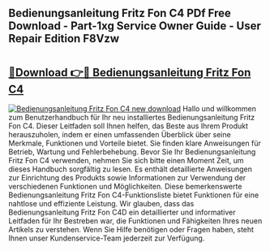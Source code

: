 ## Bedienungsanleitung Fritz Fon C4 PDf Free Download - Part-1xg Service Owner Guide - User Repair Edition F8Vzw

# <h2><a href="http://df1bfb7.blite.top/?on=Bedienungsanleitung+Fritz+Fon+C4">🔗Download 👉🔴 Bedienungsanleitung Fritz Fon C4</a></h2>

[![Bedienungsanleitung Fritz Fon C4 new download](https://i.imgur.com/lujVjoI.png)](http://df1bfb7.blite.top/?on=Bedienungsanleitung+Fritz+Fon+C4)
Hallo und willkommen zum Benutzerhandbuch für Ihr neu installiertes Bedienungsanleitung Fritz Fon C4. Dieser Leitfaden soll Ihnen helfen, das Beste aus Ihrem Produkt herauszuholen, indem er einen umfassenden Überblick über seine Merkmale, Funktionen und Vorteile bietet. Sie finden klare Anweisungen für Betrieb, Wartung und Fehlerbehebung. Bevor Sie Ihr Bedienungsanleitung Fritz Fon C4 verwenden, nehmen Sie sich bitte einen Moment Zeit, um dieses Handbuch sorgfältig zu lesen. Es enthält detaillierte Anweisungen zur Einrichtung des Produkts sowie Informationen zur Verwendung der verschiedenen Funktionen und Möglichkeiten. Diese bemerkenswerte Bedienungsanleitung Fritz Fon C4-Funktionsliste bietet Funktionen für eine nahtlose und effiziente Leistung. Wir glauben, dass das Bedienungsanleitung Fritz Fon C4D ein detaillierter und informativer Leitfaden für Ihr Bestreben war, die Funktionen und Fähigkeiten Ihres neuen Artikels zu verstehen. Wenn Sie Hilfe benötigen oder Fragen haben, steht Ihnen unser Kundenservice-Team jederzeit zur Verfügung.
